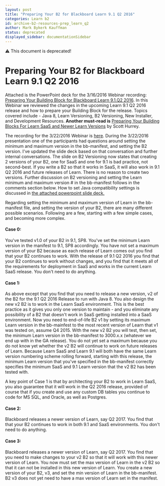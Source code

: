 ```yaml
---
layout: post
title: "Preparing Your B2 for Blackboard Learn 9.1 Q2 2016"
categories: Learn b2
id: archive-b2-resources-prep_learn_q2
author: Mark Bykerk Kauffman
status: deprecated
displayed_sidebar: documentationSidebar
---
```

<VersioningTracker frontMatter={frontMatter}/>

:warning: This document is deprecated!

# Preparing Your B2 for Blackboard Learn 9.1 Q2 2016

Attached is the PowerPoint deck for the 3/16/2016 Webinar recording:
[Preparing Your Building Block for Blackboard Learn 9.1.Q2 2016](https://sas.elluminate.com/collab/ui/scheduler/resource/recording/279AEBB7C60BDE9E0B7CC9B07120BB17). In this Webinar we reviewed the changes in the
upcoming Learn 9.1 Q2 2016 release and how to prepare your Building Block for
the release. Topics covered include - Java 8, Learn Versioning, B2 Versioning,
New Installer, and Development Resources. **Another must-read is** [Preparing
Your Building Blocks For Learn SaaS and Newer Learn Versions](./preparing-for-saas-and-new-learn-versions.md) by Scott Hurrey.

The recording for the 3/22/2016 Webinar is
[here](https://sas.elluminate.com/collab/ui/scheduler/resource/recording/DB2503BFA4E9FF402B31858655506AD8). During the 3/22/2016 presentation one of the
participants had questions around setting the minimum and maximum version in
the bb-manifest, and setting the B2 version. I've updated the slide deck based
on that conversation and further internal conversations. The slide on B2
Versioning now states that creating 2 versions of your B2, one for SaaS and
one for 9.1 is bad practice, not second-best. If you write a B2 so that it
works in SaaS, it will also work in 9.1 Q2 2016 and future releases of Learn.
There is no reason to create two versions. Further discussion on B2 versioning
and setting the Learn minimum and maximum version # in the bb-manifest follows
in the comments section below. How to set Java compatibility settings is
discussed in [the attached powerpoint slide deck.](/assets/files/2016.03.27.PreparingYourBuildingBlockForLearnQ2-2016.pptx)

Regarding setting the minimum and maximum version of Learn in the bb-manifest
file, and setting the version of your B2, there are many different possible
scenarios. Following are a few, starting with a few simple cases, and becoming
more complex.

#### Case 0:

You've tested v1.0 of your B2 in 9.1, SP8. You've set the minimum Learn version in the manifest to 9.1, SP8 accordingly. You have not set a maximum version of your B2 because as each release of Learn comes out you find
that your B2 continues to work. With the release of 9.1 Q2 2016 you find that
your B2 continues to work without changes, and you find that it meets all of
the requirements for deployment in SaaS and works in the current Learn SaaS
release. You don't need to do anything.

#### Case 1:

As above except that you find that you need to release a new version,
v2 of the B2 for the 9.1 Q2 2016 Release to run with Java 8. You also design
the new v2 B2 is to work in the Learn SaaS environment. This is the best
practice as it gives you only one version to maintain - and you eliminate any
possibility of a B2 that doesn't work in SaaS getting installed into a SaaS
environment. Now you need to end-of-life B2 v1 by setting its maximum Learn
version in the bb-mainfest to the most recent version of Learn that v1 was
tested on, assume Q4 2015. With the new v2 B2 you will test, then set, the
minimum Learn version in the bb-manifest to 3000.x.x (whatever we end up with
in the GA release). You do not yet set a maximum because you do not know yet
whether the v2 B2 will continue to work on future releases of Learn. Because
Learn SaaS and Learn 9.1 will both have the same Learn version numbering
scheme rolling forward, starting with this release, the minimum Learn version
that you've specified in the bb-manifest correctly specifies the minimum SaaS
and 9.1 Learn version that the v2 B2 has been tested with.

A key point of Case 1 is that by architecting your B2 to work in Learn SaaS,
you also guarantee that it will work in the Q2 2016 release, provided of
course that if you create and use any custom DB tables you continue to code
for MS SQL, and Oracle, as well as Postgres.

#### Case 2:

Blackboard releases a newer version of Learn, say Q2 2017. You find
that that your B2 continues to work in both 9.1 and SaaS environments. You
don't need to do anything.

#### Case 3:

Blackboard releases a newer version of Learn, say Q2 2017. You find
that you need to make changes to your v2 B2 so that it will work with this
newer version of Learn. You now must set the max version of Learn in the v2 B2
so that it can not be installed in this new version of Learn. You create a new
version of your B2, v3, and set the min version of Learn in the bb-manifest.
B2 v3 does not yet need to have a max version of Learn set in the manifest.
<AuthorBox frontMatter={frontMatter}/>
